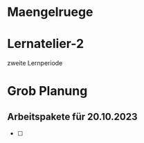 # Maengelruege

# Lernatelier-2
zweite Lernperiode

# Grob Planung

## Arbeitspakete für 20.10.2023

- [ ] 
